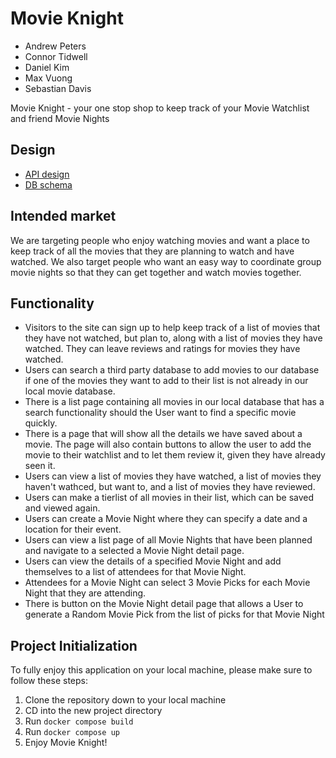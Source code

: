 # Movie Knight

-   Andrew Peters
-   Connor Tidwell
-   Daniel Kim
-   Max Vuong
-   Sebastian Davis

Movie Knight - your one stop shop to keep track of your Movie Watchlist and friend Movie Nights

## Design

-   [API design](docs/API-documentation.md)
-   [DB schema](docs/movieknight-db-schema.png)

## Intended market

We are targeting people who enjoy watching movies and want a place to keep track of all the movies that they are planning to watch and have watched. We also target people who want an easy way to coordinate group movie nights so that they can get together and watch movies together.

## Functionality

-   Visitors to the site can sign up to help keep track of a list of movies that they have not watched, but plan to, along with a list of movies they have watched. They can leave reviews and ratings for movies they have watched.
-   Users can search a third party database to add movies to our database if one of the movies they want to add to their list is not already in our local movie database.
-   There is a list page containing all movies in our local database that has a search functionality should the User want to find a specific movie quickly.
-   There is a page that will show all the details we have saved about a movie. The page will also contain buttons to allow the user to add the movie to their watchlist and to let them review it, given they have already seen it.
-   Users can view a list of movies they have watched, a list of movies they haven't wathced, but want to, and a list of movies they have reviewed.
-   Users can make a tierlist of all movies in their list, which can be saved and viewed again.
-   Users can create a Movie Night where they can specify a date and a location for their event.
-   Users can view a list page of all Movie Nights that have been planned and navigate to a selected a Movie Night detail page.
-   Users can view the details of a specified Movie Night and add themselves to a list of attendees for that Movie Night.
-   Attendees for a Movie Night can select 3 Movie Picks for each Movie Night that they are attending.
-   There is button on the Movie Night detail page that allows a User to generate a Random Movie Pick from the list of picks for that Movie Night

## Project Initialization

To fully enjoy this application on your local machine, please make sure to follow these steps:

1. Clone the repository down to your local machine
2. CD into the new project directory
3. Run `docker compose build`
4. Run `docker compose up`
5. Enjoy Movie Knight!
